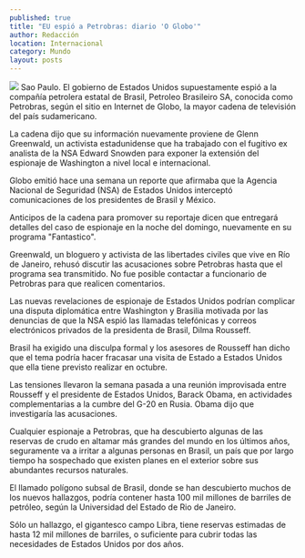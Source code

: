```yaml
---
published: true
title: "EU espió a Petrobras: diario 'O Globo'"
author: Redacción
location: Internacional
category: Mundo
layout: posts
---
```


![](http://i.imgur.com/xFsLyxdm.jpg)
Sao Paulo. El gobierno de Estados Unidos supuestamente espió a la compañía petrolera estatal de Brasil, Petroleo Brasileiro SA, conocida como Petrobras, según el sitio en Internet de Globo, la mayor cadena de televisión del país sudamericano.

La cadena dijo que su información nuevamente proviene de Glenn Greenwald, un activista estadunidense que ha trabajado con el fugitivo ex analista de la NSA Edward Snowden para exponer la extensión del espionaje de Washington a nivel local e internacional.

Globo emitió hace una semana un reporte que afirmaba que la Agencia Nacional de Seguridad (NSA) de Estados Unidos interceptó comunicaciones de los presidentes de Brasil y México.

Anticipos de la cadena para promover su reportaje dicen que entregará detalles del caso de espionaje en la noche del domingo, nuevamente en su programa "Fantastico".

Greenwald, un bloguero y activista de las libertades civiles que vive en Río de Janeiro, rehusó discutir las acusaciones sobre Petrobras hasta que el programa sea transmitido. No fue posible contactar a funcionario de Petrobras para que realicen comentarios.

Las nuevas revelaciones de espionaje de Estados Unidos podrían complicar una disputa diplomática entre Washington y Brasilia motivada por las denuncias de que la NSA espió las llamadas telefónicas y correos electrónicos privados de la presidenta de Brasil, Dilma Rousseff.

Brasil ha exigido una disculpa formal y los asesores de Rousseff han dicho que el tema podría hacer fracasar una visita de Estado a Estados Unidos que ella tiene previsto realizar en octubre.

Las tensiones llevaron la semana pasada a una reunión improvisada entre Rousseff y el presidente de Estados Unidos, Barack Obama, en actividades complementarias a la cumbre del G-20 en Rusia. Obama dijo que investigaría las acusaciones.

Cualquier espionaje a Petrobras, que ha descubierto algunas de las reservas de crudo en altamar más grandes del mundo en los últimos años, seguramente va a irritar a algunas personas en Brasil, un país que por largo tiempo ha sospechado que existen planes en el exterior sobre sus abundantes recursos naturales.

El llamado polígono subsal de Brasil, donde se han descubierto muchos de los nuevos hallazgos, podría contener hasta 100 mil millones de barriles de petróleo, según la Universidad del Estado de Rio de Janeiro.


Sólo un hallazgo, el gigantesco campo Libra, tiene reservas estimadas de hasta 12 mil millones de barriles, o suficiente para cubrir todas las necesidades de Estados Unidos por dos años.
